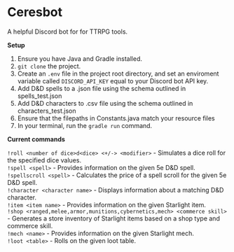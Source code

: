 # Ceresbot

A helpful Discord bot for for TTRPG tools.

**Setup**

1. Ensure you have Java and Gradle installed.
2. `git clone` the project.
3. Create an `.env` file in the project root directory, and set an enviroment variable called `DISCORD_API_KEY` equal to your Discord bot API key. 
4. Add D&D spells to a .json file using the schema outlined in spells_test.json
5. Add D&D characters to .csv file using the schema outlined in characters_test.json
6. Ensure that the filepaths in Constants.java match your resource files
7. In your terminal, run the `gradle run` command.

**Current commands**
      
`!roll <number of dice>d<dice> <+/-> <modifier>` - Simulates a dice roll for the specified dice values.    
`!spell <spell>` - Provides information on the given 5e D&D spell.  
`!spellscroll <spell>` - Calculates the price of a spell scroll for the given 5e D&D spell.  
`!character <character name>` - Displays information about a matching D&D character.  
`!item <item name>` - Provides information on the given Starlight item.  
`!shop <ranged,melee,armor,munitions,cybernetics,mech> <commerce skill>` - Generates a store inventory of Starlight items based on a shop type and commerce skill.  
`!mech <name>` - Provides information on the given Starlight mech.  
`!loot <table>` - Rolls on the given loot table.
